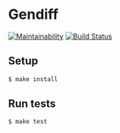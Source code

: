 # Gendiff

[![Maintainability](https://api.codeclimate.com/v1/badges/63a919bf7c5d58519890/maintainability)](https://codeclimate.com/github/johnromanoff/gendiff/maintainability)
[![Build Status](https://travis-ci.org/johnromanoff/gendiff.svg?branch=master)](https://travis-ci.org/johnromanoff/gendiff)

## Setup

```sh
$ make install
```

## Run tests

```sh
$ make test
```